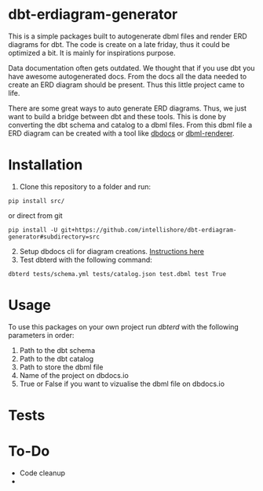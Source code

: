 # dbt-erdiagram-generator
This is a simple packages built to autogenerate dbml files and render ERD diagrams for dbt. The code is create on a late friday, thus it could be optimized a bit. It is mainly for inspirations purpose. 

Data documentation often gets outdated. We thought that if you use dbt you have awesome autogenerated docs. From the docs all the data needed to create an ERD diagram should be present. Thus this little project came to life. 

There are some great ways to auto generate ERD diagrams. Thus, we just want to build a bridge between dbt and these tools. This is done by converting the dbt schema and catalog to a dbml files. From this dbml file a ERD diagram can be created with a tool like [dbdocs](https://dbdocs.io/) or [dbml-renderer](https://github.com/softwaretechnik-berlin/dbml-renderer). 

# Installation

1. Clone this repository to a folder and run:

```
pip install src/
```

or direct from git

```
pip install -U git+https://github.com/intellishore/dbt-erdiagram-generator#subdirectory=src
```

2. Setup dbdocs cli for diagram creations. [Instructions here](https://dbdocs.io/docs)
3. Test dbterd with the following command:
```
dbterd tests/schema.yml tests/catalog.json test.dbml test True
```
# Usage
To use this packages on your own project run *dbterd* with the following parameters in order: 

1. Path to the dbt schema 
2. Path to the dbt catalog 
3. Path to store the dbml file
4. Name of the project on dbdocs.io
5. True or False if you want to vizualise the dbml file on dbdocs.io

# Tests


# To-Do
* Code cleanup 
* 
